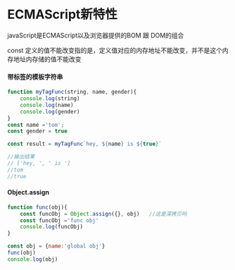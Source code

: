 # ECMAScript新特性

javaScript是ECMAScript以及浏览器提供的BOM  跟 DOM的组合

const 定义的值不能改变指的是，定义值对应的内存地址不能改变，并不是这个内存地址内存储的值不能改变

#### 带标签的模板字符串

```js
function myTagFunc(string, name, gender){
    console.log(string)
    console.log(name)
    console.log(gender)
}
const name ='tom';
const gender = true

const result = myTagFunc`hey, ${name} is ${true}`

//输出结果
// ['hey, ', ' is ']
//tom
//true
```

#### Object.assign

```js
function func(obj){
    const funcObj = Object.assign({}, obj)   //这是深拷贝吗
    const funcObj ='func obj'
    console.log(funcObj)
}

const obj = {name:'global obj'}
func(obj)
console.log(obj)
```



